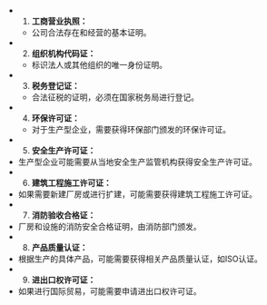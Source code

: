 - 1. **工商营业执照：**
	- 公司合法存在和经营的基本证明。
- 2. **组织机构代码证：**
	- 标识法人或其他组织的唯一身份证明。
- 3. **税务登记证：**
	- 合法征税的证明，必须在国家税务局进行登记。
- 4. **环保许可证：**
	- 对于生产型企业，需要获得环保部门颁发的环保许可证。
- 5. **安全生产许可证：**
- 生产型企业可能需要从当地安全生产监管机构获得安全生产许可证。
- 6. **建筑工程施工许可证：**
- 如果需要新建厂房或进行扩建，可能需要获得建筑工程施工许可证。
- 7. **消防验收合格证：**
- 厂房和设施的消防安全合格证明，由消防部门颁发。
- 8. **产品质量认证：**
- 根据生产的具体产品，可能需要获得相关产品质量认证，如ISO认证。
- 9. **进出口权许可证：**
- 如果进行国际贸易，可能需要申请进出口权许可证。